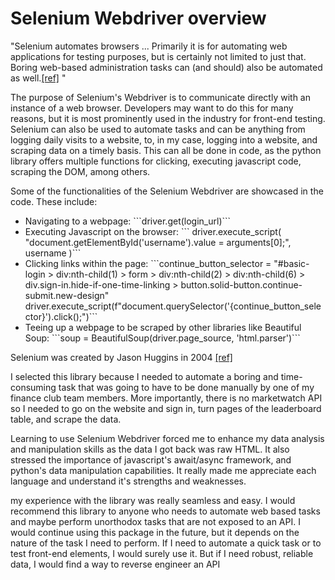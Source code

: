 <h1>Selenium Webdriver overview</h1>
<p>"Selenium automates browsers ... Primarily it is for automating web applications for testing purposes, but is certainly not limited to just that. Boring web-based administration tasks can (and should) also be automated as well.<a href="https://www.selenium.dev/">[ref]</a> "</p>
<p>The purpose of Selenium's Webdriver is to communicate directly with an instance of a web browser. Developers may want to do this for many reasons, but it is most prominently used in the industry for front-end testing. Selenium can also be used to automate tasks and can be anything from logging daily visits to a website, to, in my case, logging into a website, and scraping data on a timely basis. This can all be done in code, as the python library offers multiple functions for clicking, executing javascript code, scraping the DOM, among others.</p>
<p>Some of the functionalities of the Selenium Webdriver are showcased in the code. These include:
    <ul>
        <li>Navigating to a webpage: ```driver.get(login_url)```</li>
        <li>Executing Javascript on the browser: ``` driver.execute_script(
        "document.getElementById('username').value = arguments[0];", 
        username
    )```</li>
        <li>Clicking links within the page: ```continue_button_selector = "#basic-login > div:nth-child(1) > form > div:nth-child(2) > div:nth-child(6) > div.sign-in.hide-if-one-time-linking > button.solid-button.continue-submit.new-design"
    driver.execute_script(f"document.querySelector('{continue_button_selector}').click();")```</li>
        <li>Teeing up a webpage to be scraped by other libraries like Beautiful Soup: ```soup = BeautifulSoup(driver.page_source, 'html.parser')```</li>
    </ul>
</p>
<p>Selenium was created by Jason Huggins in 2004 <a href="https://www.guru99.com/introduction-to-selenium.html">[ref]</a></p>
<p>I selected this library because I needed to automate a boring and time-consuming task that was going to have to be done manually by one of my finance club team members. More importantly, there is no marketwatch API so I needed to go on the website and sign in, turn pages of the leaderboard table, and scrape the data.</p>
<p>Learning to use Selenium Webdriver forced me to enhance my data analysis and manipulation skills as the data I got back was raw HTML. It also stressed the importance of javascript's await/async framework, and python's data manipulation capabilities. It really made me appreciate each language and understand it's strengths and weaknesses.</p>
<p>my experience with the library was really seamless and easy. I would recommend this library to anyone who needs to automate web based tasks and maybe perform unorthodox tasks that are not exposed to an API. I would continue using this package in the future, but it depends on the nature of the task I need to perform. If I need to automate a quick task or to test front-end elements, I would surely use it. But if I need robust, reliable data, I would find a way to reverse engineer an API</p>

